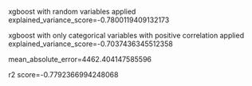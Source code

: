 xgboost with random variables applied
explained_variance_score=-0.7800119409132173


xgboost with only categorical variables with positive correlation applied
explained_variance_score=-0.7037436345512358

mean_absolute_error=4462.404147585596


r2 score=-0.7792366994248068

